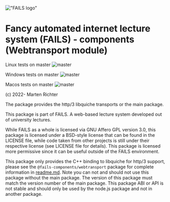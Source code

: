 !["FAILS logo"](failslogo.svg)
# Fancy automated internet lecture system (**FAILS**) - components (Webtransport module)

Linux tests on master ![master](https://github.com/fails-components/webtransport/actions/workflows/libtest-linux.yml/badge.svg?branch=master)

Windows tests on master ![master](https://github.com/fails-components/webtransport/actions/workflows/libtest-windows.yml/badge.svg?branch=master)

Macos tests on master ![master](https://github.com/fails-components/webtransport/actions/workflows/libtest-macos.yml/badge.svg?branch=master)

(c) 2022- Marten Richter

The package provides the http/3 libquiche transports or the main package.

This package is part of FAILS.
A web-based lecture system developed out of university lectures.

While FAILS as a whole is licensed via GNU Affero GPL version 3.0, this package is licensed under a BSD-style license that can be found in the LICENSE file, while code taken from other projects is still under their respective license (see LICENSE file for details).
This package is licensed more permissive since it can be useful outside of the FAILS environment.

This package only provides the C++ binding to libquiche for http/3 support, please see the `@fails-components/webtransport` package for complete information in [readme.md](../../main/readme.md). Note you can not and should not use this package without the main package. The version of this package must match the version number of the main package. This package ABI or API is not stable and should only be used by the node.js package and not in another package.
